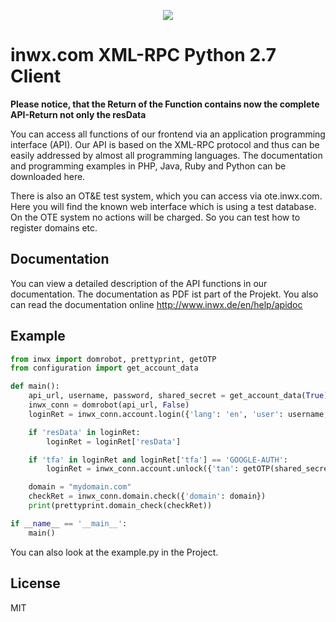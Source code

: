 <p align="center">
  <a href="https://www.inwx.com/en/" target="_blank">
    <img src="https://images.inwx.com/logos/inwx.png">
  </a>
</p>

inwx.com XML-RPC Python 2.7 Client
=========
**Please notice, that the Return of the Function contains now the complete API-Return not only the resData**

You can access all functions of our frontend via an application programming interface (API). Our API is based on the XML-RPC protocol and thus can be easily addressed by almost all programming languages. The documentation and programming examples in PHP, Java, Ruby and Python can be downloaded here.

There is also an OT&E test system, which you can access via ote.inwx.com. Here you will find the known web interface which is using a test database. On the OTE system no actions will be charged. So you can test how to register domains etc.

Documentation
------
You can view a detailed description of the API functions in our documentation. The documentation as PDF ist part of the Projekt. You also can read the documentation online http://www.inwx.de/en/help/apidoc

Example
-------

```python
from inwx import domrobot, prettyprint, getOTP
from configuration import get_account_data

def main():
    api_url, username, password, shared_secret = get_account_data(True)
    inwx_conn = domrobot(api_url, False)
    loginRet = inwx_conn.account.login({'lang': 'en', 'user': username, 'pass': password})

    if 'resData' in loginRet:
        loginRet = loginRet['resData']

    if 'tfa' in loginRet and loginRet['tfa'] == 'GOOGLE-AUTH':
        loginRet = inwx_conn.account.unlock({'tan': getOTP(shared_secret)})

    domain = "mydomain.com"
    checkRet = inwx_conn.domain.check({'domain': domain})
    print(prettyprint.domain_check(checkRet))

if __name__ == '__main__':
    main()
```

You can also look at the example.py in the Project.

License
----

MIT

